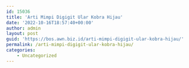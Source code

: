 ```yaml
---
id: 15036
title: 'Arti Mimpi Digigit Ular Kobra Hijau'
date: '2022-10-16T18:57:40+00:00'
author: admin
layout: post
guid: 'https://bos.awn.biz.id/arti-mimpi-digigit-ular-kobra-hijau/'
permalink: /arti-mimpi-digigit-ular-kobra-hijau/
categories:
    - Uncategorized
---
```


